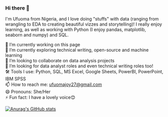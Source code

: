 ### Hi there 👋

I'm Ufuoma from Nigeria, and I love doing "stuffs" with data (ranging from wrangling to EDA to creating beautiful vizzes and storytelling)! I really enjoy learning, as well as working with Python (I enjoy pandas, matplotlib, seaborn and numpy) and SQL. 

🔭 I’m currently working on this page <br />
🌱 I’m currently exploring technical writing, open-source and machine learning <br />
👯 I’m looking to collaborate on data analysis projects <br />
🤔 I’m looking for data analyst roles and even technical writing roles too! <br />
🛠️ Tools I use: Python, SQL, MS Excel, Google Sheets, PowerBI, PowerPoint, IBM SPSS <br />
📫 How to reach me: ufuomajoy27@gmail.com <br />
😄 Pronouns: She/Her <br />
⚡ Fun fact: I have a lovely voice😊

[![Anurag's GitHub stats](https://github-readme-stats.vercel.app/api?username=joy-commits)](https://github.com/anuraghazra/github-readme-stats)

